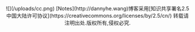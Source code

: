 <center>
![](/uploads/cc.png)
[Notes](http://dannyhe.wang)博客采用[知识共享署名2.5中国大陆许可协议](https://creativecommons.org/licenses/by/2.5/cn/)
转载请注明出处.版权所有,侵权必究.
</center>
